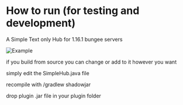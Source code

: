 How to run (for testing and development)
=========================================
A Simple Text only Hub for 1.16.1 bungee servers

![Example](https://media.discordapp.net/attachments/719866845410361356/726267299413098496/2020-06-26_22.46.02.png)

if you build from source you can change or add to it however you want

simply edit the SimpleHub.java file

recompile with /gradlew shadowjar

drop plugin .jar file in your plugin folder
